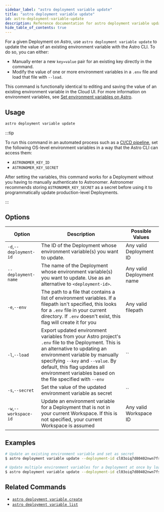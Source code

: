 ```yaml
---
sidebar_label: "astro deployment variable update"
title: "astro deployment variable update"
id: astro-deployment-variable-update
description: Reference documentation for astro deployment variable update.
hide_table_of_contents: true
---
```


For a given Deployment on Astro, use `astro deployment variable update` to update the value of an existing environment variable with the Astro CLI. To do so, you can either:

- Manually enter a new `key=value` pair for an existing key directly in the command.
- Modify the value of one or more environment variables in a `.env` file and load that file with `--load`.

This command is functionally identical to editing and saving the value of an existing environment variable in the Cloud UI. For more information on environment variables, see [Set environment variables on Astro](env-vars-astro.md).

## Usage

```sh
astro deployment variable update
```

:::tip

To run this command in an automated process such as a [CI/CD pipeline](set-up-ci-cd.md), set the following OS-level environment variables in a way that the Astro CLI can access them:

- `ASTRONOMER_KEY_ID`
- `ASTRONOMER_KEY_SECRET`

After setting the variables, this command works for a Deployment without you having to manually authenticate to Astronomer. Astronomer recommends storing `ASTRONOMER_KEY_SECRET` as a secret before using it to programmatically update production-level Deployments.

:::

## Options

| Option                         | Description                                                                            | Possible Values                                                                |
| ------------------------------ | -------------------------------------------------------------------------------------- | ------------------------------------------------------------------------------ |
| `-d`,`--deployment-id`           |       The ID of the Deployment whose environment variable(s) you want to update.                           | Any valid Deployment ID |
| `--deployment-name` | The name of the Deployment whose environment variable(s) you want to update. Use as an alternative to `<deployment-id>`. | Any valid Deployment name                                            |
| `-e`,`--env`                  | The path to a file that contains a list of environment variables.  If a filepath isn't specified, this looks for a `.env` file in your current directory. If `.env` doesn't exist, this flag will create it for you                                                                 | Any valid filepath       |
| `-l`,`--load`    | Export updated environment variables from your Astro project's `.env` file to the Deployment. This is an alternative to updating an environment variable by manually specifying `--key` and `--value`. By default, this flag updates all environment variables based on the file specified with `--env`            |`` |
| `-s`,`--secret`    | Set the value of the updated environment variable as secret      |`` |
| `-w`,`--workspace-id`          | Update an environment variable for a Deployment that is not in your current Workspace. If this is not specified, your current Workspace is assumed           | Any valid Workspace ID

## Examples

```sh
# Update an existing environment variable and set as secret
$ astro deployment variable update --deployment-id cl03oiq7d80402nwn7fsl3dmv AIRFLOW__SECRETS__BACKEND_KWARGS=<my-new-secret-value> --secret

# Update multiple environment variables for a Deployment at once by loading them from a .env file
$ astro deployment variable update --deployment-id cl03oiq7d80402nwn7fsl3dmv --load --env .env.dev
```

## Related Commands

- [`astro deployment variable create`](cli/astro-deployment-variable-create.md)
- [`astro deployment variable list`](cli/astro-deployment-variable-list.md)
